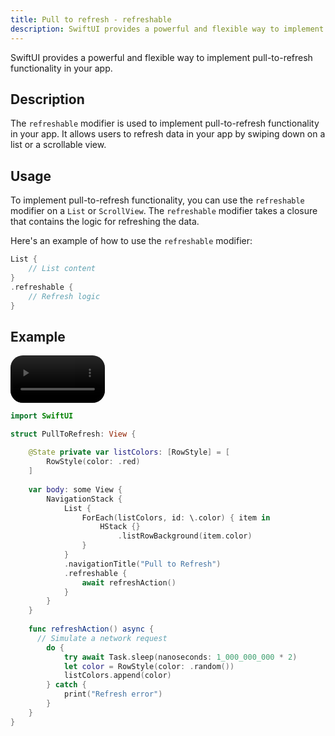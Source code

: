 ```yaml
---
title: Pull to refresh - refreshable
description: SwiftUI provides a powerful and flexible way to implement pull-to-refresh functionality in your app.
---
```


SwiftUI provides a powerful and flexible way to implement pull-to-refresh functionality in your app.

## Description

The `refreshable` modifier is used to implement pull-to-refresh functionality in your app. It allows users to refresh data in your app by swiping down on a list or a scrollable view.

## Usage

To implement pull-to-refresh functionality, you can use the `refreshable` modifier on a `List` or `ScrollView`. The `refreshable` modifier takes a closure that contains the logic for refreshing the data.

Here's an example of how to use the `refreshable` modifier:

```swift
List {
    // List content
}
.refreshable {
    // Refresh logic
}
```


## Example

<div style="display:block;">
    <video controls autoplay loop style="width: 30%; height: auto; border-radius: 20px;">
        <source src="/refresh.mp4" type="video/mp4">
    </video>
</div>

```swift
import SwiftUI

struct PullToRefresh: View {
    
    @State private var listColors: [RowStyle] = [
        RowStyle(color: .red)
    ]
    
    var body: some View {
        NavigationStack {
            List {
                ForEach(listColors, id: \.color) { item in
                    HStack {}
                        .listRowBackground(item.color)
                }
            }
            .navigationTitle("Pull to Refresh")
            .refreshable {
                await refreshAction()
            }
        }
    }
    
    func refreshAction() async {
      // Simulate a network request
        do {
            try await Task.sleep(nanoseconds: 1_000_000_000 * 2)
            let color = RowStyle(color: .random())
            listColors.append(color)
        } catch {
            print("Refresh error")
        }
    }
}
```


